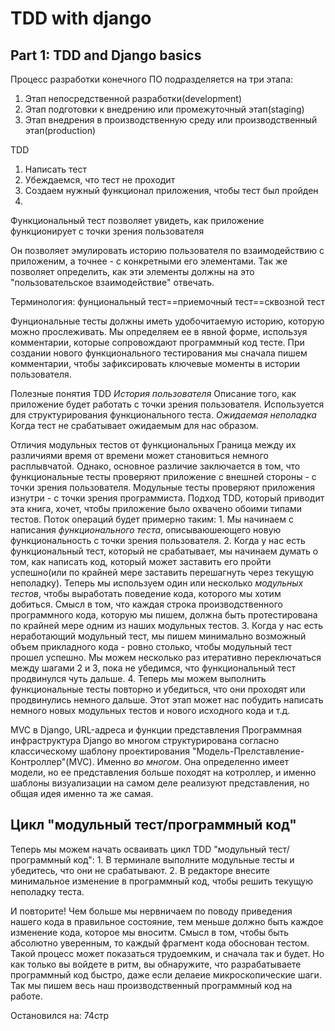 # TDD with django

## Part 1: TDD and Django basics
Процесс разработки конечного ПО подразделяется на три этапа:
1) Этап непосредственной разработки(development)
2) Этап подготовки к внедрению или промежуточный этап(staging)
3) Этап внедрения в производственную среду или производственный этап(production)

TDD
1) Написать тест
2) Убеждаемся, что тест не проходит
3) Создаем нужный функционал приложения, чтобы тест был пройден
4)


Функциональный тест позволяет увидеть, как приложение функционирует с точки зрения пользователя

Он позволяет эмулировать историю пользователя по взаимодействию с приложеним, а точнее - с конкретными его элементами. Так же позволяет определить, как эти элементы должны на это "пользовательское взаимодействие" отвечать.

Терминология:
фунциональный тест==приемочный тест==сквозной тест

Фунциональные тесты должны иметь удобочитаемую историю, которую можно прослеживать. Мы определяем ее в явной форме, используя комментарии, которые сопровождают программный код тесте. При создании нового функционального тестирования мы сначала пишем комментарии, чтобы зафиксировать ключевые моменты в истории пользователя.


Полезные понятия TDD
*История пользователя*
    Описание того, как приложение будет работать с точки зрения пользователя. Используется для структурирования функционального теста.
*Ожидаемая неполадка*
    Когда тест не срабатывает ожидаемым для нас образом.


Отличия модульных тестов от функциональных
Граница между их различиями время от времени может становиться немного расплывчатой. Однако, основное
различие заключается в том, что функциональные тесты проверяют приложение с внешней стороны - с точки зрения пользователя. Модульные тесты проверяют приложения изнутри - с точки зрения программиста.
Подход TDD, который приводит эта книга, хочет, чтобы приложение было охвачено обоими типами тестов. Поток
операций будет примерно таким:
    1. Мы начинаем с написания *функционального теста*, описываюшеющего новую функциональность с точки зрения пользователя.
    2. Когда у нас есть функциональный тест, который не срабатывает, мы начинаем думать о том, как написать код, который может заставить его пройти успешно(или по крайней мере заставить перешагнуть через текущую неполадку). Теперь мы используем один или несколько *модульных тестов*, чтобы выработать поведение кода, которого мы хотим добиться. Смысл в том, что каждая строка производственного программного кода, которую мы пишем, должна быть протестирована по крайней мере одним из наших модульных тестов.
    3. Когда у нас есть неработающий модульный тест, мы пишем минимально возможный объем прикладного кода - ровно столько, чтобы модульный тест прошел успешно. Мы можем несколько раз итеративно переключаться между шагами 2 и 3, пока не убедимся, что функциональный тест продвинулся чуть дальше.
    4. Теперь мы можем выполнить функциональные тесты повторно и убедиться, что они проходят или продвинулись немного дальше. Этот этап может нас побудить написать немного новых модульных тестов и нового исходного кода и т.д.

MVC в Django, URL-адреса и функции представления
Программная инфраструктура Django во многом структурирована согласно классическому шаблону проектирования "Модель-Прелставление-Контроллер"(MVC).
Именно *во многом*. Она определенно имеет модели, но ее представления больше походят на котроллер, и именно шаблоны визуализации на самом деле реализуют представления, но общая идея именно та же самая.

## Цикл "модульный тест/программный код"
Теперь мы можем начать осваивать цикл TDD "модульный тест/программный код":
    1. В терминале выполните модульные тесты и убедитесь, что они не срабатывают.
    2. В редакторе внесите минимальное изменение в программный код, чтобы решить текущую неполадку теста.

И повторите!
Чем больше мы нервничаем по поводу приведения нашего кода в правильное состояние, тем меньше должно быть каждое изменение кода, которое мы вноситм. Смысл в том, чтобы быть абсолютно уверенным, то каждый фрагмент кода обоснован тестом.
Такой процесс может показаться трудоемким, и сначала так и будет. Но как только вы войдете в ритм, вы обнаружите, что разрабатываете программный код быстро, даже если делаеие микроскопические шаги. Так мы пишем весь наш производственный программный код на работе.

Остановился на: 74стр
